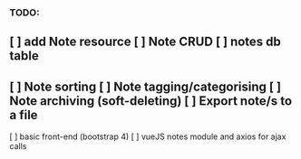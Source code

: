 ### TODO:
[ ] add Note resource
[ ] Note CRUD
[ ] notes db table
-----------------------------------------
[ ] Note sorting
[ ] Note tagging/categorising
[ ] Note archiving (soft-deleting)
[ ] Export note/s to a file
-----------------------------------------
[ ] basic front-end (bootstrap 4)
[ ] vueJS notes module and axios for ajax calls
